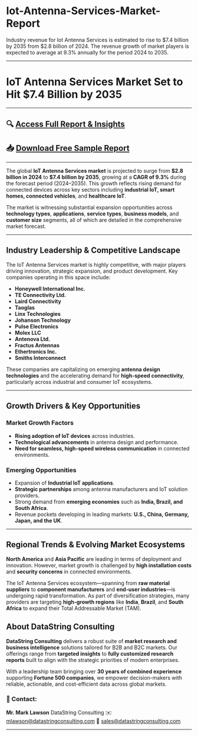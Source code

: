 # Iot-Antenna-Services-Market-Report

Industry revenue for Iot Antenna Services is estimated to rise to $7.4 billion by 2035 from $2.8 billion of 2024. The revenue growth of market players is expected to average at 9.3% annually for the period 2024 to 2035.

---

# **IoT Antenna Services Market Set to Hit \$7.4 Billion by 2035**

---

## 🔍 [Access Full Report & Insights](https://datastringconsulting.com/industry-analysis/iot-antenna-services-market-research-report)

## 📥 [Download Free Sample Report](https://datastringconsulting.com/downloadsample/iot-antenna-services-market-research-report)

---

The global **IoT Antenna Services market** is projected to surge from **\$2.8 billion in 2024** to **\$7.4 billion by 2035**, growing at a **CAGR of 9.3%** during the forecast period (2024–2035). This growth reflects rising demand for connected devices across key sectors including **industrial IoT, smart homes, connected vehicles**, and **healthcare IoT**.

The market is witnessing substantial expansion opportunities across **technology types**, **applications**, **service types**, **business models**, and **customer size** segments, all of which are detailed in the comprehensive market forecast.

---

## **Industry Leadership & Competitive Landscape**

The IoT Antenna Services market is highly competitive, with major players driving innovation, strategic expansion, and product development. Key companies operating in this space include:

* **Honeywell International Inc.**
* **TE Connectivity Ltd.**
* **Laird Connectivity**
* **Taoglas**
* **Linx Technologies**
* **Johanson Technology**
* **Pulse Electronics**
* **Molex LLC**
* **Antenova Ltd.**
* **Fractus Antennas**
* **Ethertronics Inc.**
* **Smiths Interconnect**

These companies are capitalizing on emerging **antenna design technologies** and the accelerating demand for **high-speed connectivity**, particularly across industrial and consumer IoT ecosystems.

---

## **Growth Drivers & Key Opportunities**

### **Market Growth Factors**

* **Rising adoption of IoT devices** across industries.
* **Technological advancements** in antenna design and performance.
* **Need for seamless, high-speed wireless communication** in connected environments.

### **Emerging Opportunities**

* Expansion of **Industrial IoT applications**.
* **Strategic partnerships** among antenna manufacturers and IoT solution providers.
* Strong demand from **emerging economies** such as **India, Brazil, and South Africa**.
* Revenue pockets developing in leading markets: **U.S., China, Germany, Japan, and the UK**.

---

## **Regional Trends & Evolving Market Ecosystems**

**North America** and **Asia Pacific** are leading in terms of deployment and innovation. However, market growth is challenged by **high installation costs** and **security concerns** in connected environments.

The IoT Antenna Services ecosystem—spanning from **raw material suppliers** to **component manufacturers** and **end-user industries**—is undergoing rapid transformation. As part of diversification strategies, many providers are targeting **high-growth regions** like **India**, **Brazil**, and **South Africa** to expand their Total Addressable Market (TAM).



## **About DataString Consulting**

**DataString Consulting** delivers a robust suite of **market research and business intelligence** solutions tailored for B2B and B2C markets. Our offerings range from **targeted insights** to **fully customized research reports** built to align with the strategic priorities of modern enterprises.

With a leadership team bringing over **30 years of combined experience** supporting **Fortune 500 companies**, we empower decision-makers with reliable, actionable, and cost-efficient data across global markets.

### 📩 Contact:

**Mr. Mark Lawson**
DataString Consulting
✉️ [mlawson@datastringconsulting.com](mailto:mlawson@datastringconsulting.com)
📧 [sales@datastringconsulting.com](mailto:sales@datastringconsulting.com)

---
